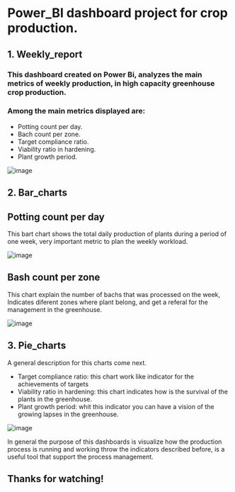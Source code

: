 # Power_BI dashboard project for crop production.

## 1. Weekly_report

### This dashboard created on Power Bi, analyzes the main metrics of weekly production, in high capacity greenhouse crop production.
### Among the main metrics displayed are: 
+ Potting count per day. 
+ Bach count per zone.
+ Target compliance ratio. 
+ Viability ratio in hardening.
+ Plant growth period.

![image](https://user-images.githubusercontent.com/84011018/163437171-0f8afcd5-782f-407e-8a94-ec8ac5f4cff2.png)

## 2. Bar_charts

## Potting count per day

This bart chart shows the total daily production of plants during a period of one week, 
very important metric to plan the weekly workload.


![image](https://user-images.githubusercontent.com/84011018/163440193-54693b0f-da26-4e35-aa1f-834211889e2b.png)

## Bash count per zone

This chart explain the number of bachs that was processed on the week, Indicates diferent zones where plant belong,
and get a referal for the management in the greenhouse.

![image](https://user-images.githubusercontent.com/84011018/163442471-53834690-fcbb-46ff-a3a7-9628661d0923.png)

## 3. Pie_charts

A general description for this charts come next.

+ Target compliance ratio: this chart work like indicator for the achievements of targets 
+ Viability ratio in hardening: this chart indicates how is the survival of the plants in the greenhouse.
+ Plant growth period: whit this indicator you can have a vision of the growing lapses in the greenhouse.

![image](https://user-images.githubusercontent.com/84011018/163442695-9fea18c5-53b1-4b87-b2c4-24ef0faa3b7a.png)

In general the purpose of this dashboards is visualize how the production process is running and working throw the indicators described before,
is a useful tool that support the process management.

## Thanks for watching!

